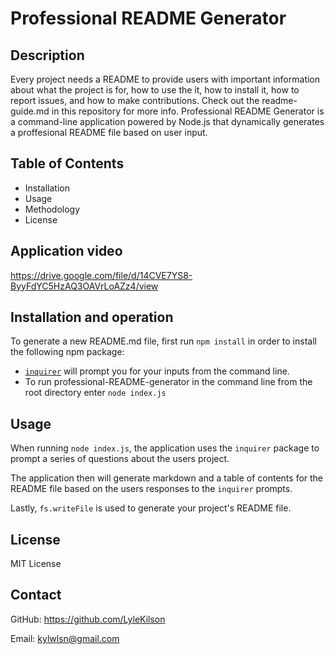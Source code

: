 # Professional README Generator

## Description
Every project needs a README to provide users with important information about what the project is for, how to use the it, how to install it, how to report issues, and how to make contributions. Check out the readme-guide.md in this repository for more info. Professional README Generator is a command-line application powered by Node.js that dynamically generates a proffesional README file based on user input.

## Table of Contents
* Installation
* Usage
* Methodology
* License

## Application video
https://drive.google.com/file/d/14CVE7YS8-ByyFdYC5HzAQ3OAVrLoAZz4/view

## Installation and operation
To generate a new README.md file, first run `npm install` in order to install the following npm package:

* [`inquirer`](https://www.npmjs.com/package/inquirer) will prompt you for your inputs from the command line.
* To run professional-README-generator in the command line from the root directory enter `node index.js`

## Usage
When running `node index.js`, the application uses the `inquirer` package to prompt a series of questions about the users project.

The application then will generate markdown and a table of contents for the README file based on the users responses to the `inquirer` prompts.

Lastly, `fs.writeFile` is used to generate your project's README file.

## License

MIT License

## Contact

GitHub: https://github.com/LyleKilson

Email: kylwlsn@gmail.com
